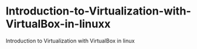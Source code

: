 # Introduction-to-Virtualization-with-VirtualBox-in-linuxx
Introduction to Virtualization with VirtualBox in linux
